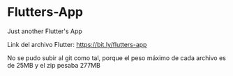 # Flutters-App
Just another Flutter's App

Link del archivo Flutter: https://bit.ly/flutters-app

No se pudo subir al git como tal, porque el peso máximo de cada archivo es de 25MB y el zip pesaba 277MB
